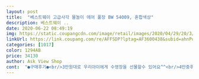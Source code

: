 ```yaml
---
layout: post 
title:  "베스트웨이 고급사각 물놀이 에어 풀장 BW 54009, 혼합색상" 
description: 베스트웨이 ..
date: 2020-06-22 08:49:19 
img: https://static.coupangcdn.com/image/retail/images/2020/04/29/20/3/c7873bbf-40c3-43fe-858b-cd2a40e1087f.jpg 
linkUrl: https://link.coupang.com/re/AFFSDP?lptag=AF3600438&subid=ahnPublicAsk&pageKey=1551133032&itemId=2654093539&vendorItemId=70644882656&traceid=V0-113-f6762ebff773eef1 
categories: [1017] 
color: 1294AB 
price: 34130 
author: Ask View Shop 
cont:  "●구매후기●<br/>3만원대로 우리아이에게 수영장을 선물할수 있어요^^<br/>4만중후반대의 가격으로 너무 즐거운여름을 보낼듯 싶어요^^<br/>5살3살 아이들과 신나게 잘놀아주었어요<br/>너무 만족합니다!<br/>놀았네요ㅎㅎ<br/>밑에 매트나 돗자리 꼭 깔아야해요  물빼고  뒷정리 힘들긴해조 애들이 너무 좋아해서 즐거웠어요<br/>바닥은 튜브정도로얇으니 밑에 얇은 아이들매트깔고 쿠션있게 아주<br/>사이즈도 넉넉해서 옥상에서 정말 패션에있는 수영장 느낌으로<br/>아이들이 어리다보니 푹신한 옆부분이 좋구요<br/>아파트 베란다는 무리가 있을듯 싶구요<br/>옥상에서 하다보니 누워서 보는 하늘이 너무 이뻐서 즐거웠네요ㅎ<br/>잘놀았어요ㅎㅎ<br/>저희집처럼 마당이 있거나 옥상이 있으신분들은 강력추천입니다<br/>전기 펌프로 바람넣으니 1분도 채 안걸리고 너무크고 짱짱하니 좋았어요  애들 친구들이  놀러와서 재밌는 시간 보냈어요  물빼는 구멍이 하나라 너무 오래 걸려 좀 아쉬웠어요  초등학생1명 5살 아이3명 놀았는데 널널하게  수영하고 물놀이했네요 애들이 점프하고  하면 다칠수있어서<br/>초1 초4  아이들 두명이 들어가도 공간이넓고 수영도하고 보시다시피 악어튜브 넣었는데도 여유로워요<br/>크고 튼튼하고 좋아요<br/>3만원대로 우리아이에게 수영장을 선물할수 있어요^^<br/>4만중후반대의 가격으로 너무 즐거운여름을 보낼듯 싶어요^^<br/>5살3살 아이들과 신나게 잘놀아주었어요<br/>너무 만족합니다!<br/>놀았네요ㅎㅎ<br/>밑에 매트나 돗자리 꼭 깔아야해요  물빼고  뒷정리 힘들긴해조 애들이 너무 좋아해서 즐거웠어요<br/>바닥은 튜브정도로얇으니 밑에 얇은 아이들매트깔고 쿠션있게 아주<br/>사이즈도 넉넉해서 옥상에서 정말 패션에있는 수영장 느낌으로<br/>아이들이 어리다보니 푹신한 옆부분이 좋구요<br/>아파트 베란다는 무리가 있을듯 싶구요<br/>옥상에서 하다보니 누워서 보는 하늘이 너무 이뻐서 즐거웠네요ㅎ<br/>잘놀았어요ㅎㅎ<br/>저희집처럼 마당이 있거나 옥상이 있으신분들은 강력추천입니다<br/>전기 펌프로 바람넣으니 1분도 채 안걸리고 너무크고 짱짱하니 좋았어요  애들 친구들이  놀러와서 재밌는 시간 보냈어요  물빼는 구멍이 하나라 너무 오래 걸려 좀 아쉬웠어요  초등학생1명 5살 아이3명 놀았는데 널널하게  수영하고 물놀이했네요 애들이 점프하고  하면 다칠수있어서<br/>초1 초4  아이들 두명이 들어가도 공간이넓고 수영도하고 보시다시피 악어튜브 넣었는데도 여유로워요<br/>크고 튼튼하고 좋아요<br/>" 
---
```

